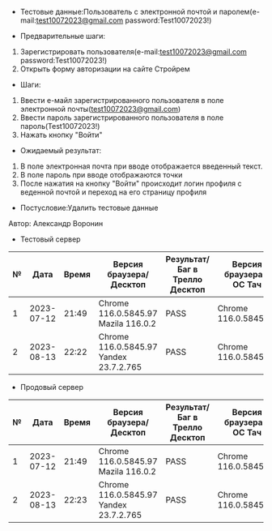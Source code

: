 * Тестовые данные:Пользователь с электронной почтой и паролем(e-mail:test10072023@gmail.com password:Test10072023!)


* Предварительные шаги:
1. Зарегистрировать пользователя(e-mail:test10072023@gmail.com password:Test10072023!)
2. Открыть форму авторизации на сайте Стройрем

* Шаги:
1. Ввести е-майл зарегистрированного пользователя в поле электронной почты(test10072023@gmail.com)
2. Ввести пароль зарегистрированного пользователя в поле пароль(Test10072023!)
3. Нажать кнопку "Войти"


* Ожидаемый результат:
1. В поле электронная почта при вводе отображается введенный текст.
2. В поле пароль при вводе отображаются точки
3. После нажатия на кнопку "Войти" происходит логин профиля с веденной почтой и переход на его страницу профиля


* Постусловие:Удалить тестовые данные

Автор: Александр Воронин

* Тестовый сервер

 
|  №  | Дата       | Время |           Версия браузера/Десктоп          |        Результат/Баг в Трелло Десктоп    |             Версия браузера и ОС Тач      |           Результат/Баг в Трелло Тач          |  Дата Релиза  |  Имя   |
| --- | ---------- | ----- |-------------------------------------| ---------------------------------- | ---------------------------------- | ---------------------------------- | ------| ------  |
| 1   | 2023-07-12 | 21:49 |Chrome 116.0.5845.97 Mazila 116.0.2  | PASS                               | Chrome 116.0.5845.97               | PASS                               | 04.07 | Александр Воронин  |
| 2   | 2023-08-13 | 22:22 |Chrome 116.0.5845.97 Yandex 23.7.2.765| PASS                              | Chrome 116.0.5845.97               | PASS                               | 13.08 | Сабина  |


* Продовый сервер


|  №  | Дата       | Время |           Версия браузера/Десктоп          |        Результат/Баг в Трелло Десктоп    |             Версия браузера и ОС Тач      |           Результат/Баг в Трелло Тач          |  Дата Релиза  |  Имя   |
| --- | ---------- | ----- |-------------------------------------| ---------------------------------- | ---------------------------------- | ---------------------------------- | ------| ------  |
| 1   | 2023-07-12 | 21:49 |Chrome 116.0.5845.97 Mazila 116.0.2  | PASS                               | Chrome 116.0.5845.97               | PASS                               | 04.07 | Александр Воронин  |
| 2   | 2023-08-13 | 22:23 |Chrome 116.0.5845.97 Yandex 23.7.2.765| PASS                              | Chrome 116.0.5845.97               | PASS                               | 13.08 | Сабина  |


